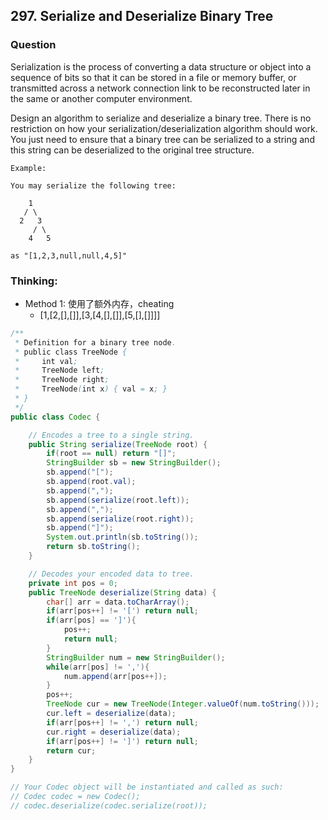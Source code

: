 ## 297. Serialize and Deserialize Binary Tree

### Question
Serialization is the process of converting a data structure or object into a sequence of bits so that it can be stored in a file or memory buffer, or transmitted across a network connection link to be reconstructed later in the same or another computer environment.

Design an algorithm to serialize and deserialize a binary tree. There is no restriction on how your serialization/deserialization algorithm should work. You just need to ensure that a binary tree can be serialized to a string and this string can be deserialized to the original tree structure.

```
Example:

You may serialize the following tree:

    1
   / \
  2   3
     / \
    4   5

as "[1,2,3,null,null,4,5]"
```

### Thinking:
* Method 1: 使用了额外内存，cheating
	* [1,[2,[],[]],[3,[4,[],[]],[5,[],[]]]]

```Java
/**
 * Definition for a binary tree node.
 * public class TreeNode {
 *     int val;
 *     TreeNode left;
 *     TreeNode right;
 *     TreeNode(int x) { val = x; }
 * }
 */
public class Codec {

    // Encodes a tree to a single string.
    public String serialize(TreeNode root) {
        if(root == null) return "[]";
        StringBuilder sb = new StringBuilder();
        sb.append("[");
        sb.append(root.val);
        sb.append(",");
        sb.append(serialize(root.left));
        sb.append(",");
        sb.append(serialize(root.right));
        sb.append("]");
        System.out.println(sb.toString());
        return sb.toString();
    }

    // Decodes your encoded data to tree.
    private int pos = 0;
    public TreeNode deserialize(String data) {
        char[] arr = data.toCharArray();
        if(arr[pos++] != '[') return null;
        if(arr[pos] == ']'){
            pos++;
            return null;
        }
        StringBuilder num = new StringBuilder();
        while(arr[pos] != ','){
            num.append(arr[pos++]);
        }
        pos++;
        TreeNode cur = new TreeNode(Integer.valueOf(num.toString()));
        cur.left = deserialize(data);
        if(arr[pos++] != ',') return null;
        cur.right = deserialize(data);
        if(arr[pos++] != ']') return null;
        return cur;
    }
}

// Your Codec object will be instantiated and called as such:
// Codec codec = new Codec();
// codec.deserialize(codec.serialize(root));
```